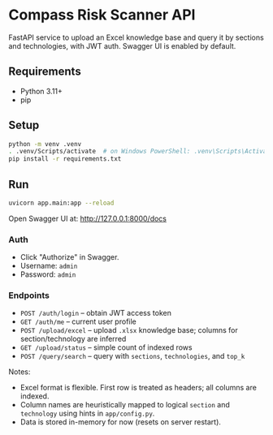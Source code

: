 # Compass Risk Scanner API

FastAPI service to upload an Excel knowledge base and query it by sections and technologies, with JWT auth. Swagger UI is enabled by default.

## Requirements
- Python 3.11+
- pip

## Setup
```bash
python -m venv .venv
. .venv/Scripts/activate  # on Windows PowerShell: .venv\Scripts\Activate.ps1
pip install -r requirements.txt
```

## Run
```bash
uvicorn app.main:app --reload
```

Open Swagger UI at: http://127.0.0.1:8000/docs

### Auth
- Click "Authorize" in Swagger.
- Username: `admin`
- Password: `admin`

### Endpoints
- `POST /auth/login` – obtain JWT access token
- `GET /auth/me` – current user profile
- `POST /upload/excel` – upload `.xlsx` knowledge base; columns for section/technology are inferred
- `GET /upload/status` – simple count of indexed rows
- `POST /query/search` – query with `sections`, `technologies`, and `top_k`

Notes:
- Excel format is flexible. First row is treated as headers; all columns are indexed.
- Column names are heuristically mapped to logical `section` and `technology` using hints in `app/config.py`.
- Data is stored in-memory for now (resets on server restart).
